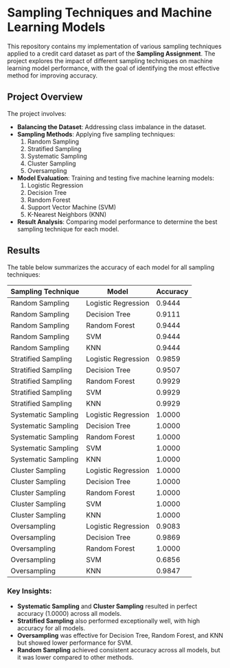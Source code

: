 # Sampling Techniques and Machine Learning Models  

This repository contains my implementation of various sampling techniques applied to a credit card dataset as part of the **Sampling Assignment**. The project explores the impact of different sampling techniques on machine learning model performance, with the goal of identifying the most effective method for improving accuracy.

## Project Overview  

The project involves:  
- **Balancing the Dataset**: Addressing class imbalance in the dataset.  
- **Sampling Methods**: Applying five sampling techniques:  
  1. Random Sampling  
  2. Stratified Sampling  
  3. Systematic Sampling  
  4. Cluster Sampling  
  5. Oversampling  
- **Model Evaluation**: Training and testing five machine learning models:  
  1. Logistic Regression  
  2. Decision Tree  
  3. Random Forest  
  4. Support Vector Machine (SVM)  
  5. K-Nearest Neighbors (KNN)  
- **Result Analysis**: Comparing model performance to determine the best sampling technique for each model.

## Results  

The table below summarizes the accuracy of each model for all sampling techniques:

| **Sampling Technique** | **Model**             | **Accuracy**     |  
|-------------------------|-----------------------|------------------|  
| Random Sampling         | Logistic Regression  | 0.9444           |  
| Random Sampling         | Decision Tree        | 0.9111           |  
| Random Sampling         | Random Forest        | 0.9444           |  
| Random Sampling         | SVM                  | 0.9444           |  
| Random Sampling         | KNN                  | 0.9444           |  
| Stratified Sampling     | Logistic Regression  | 0.9859           |  
| Stratified Sampling     | Decision Tree        | 0.9507           |  
| Stratified Sampling     | Random Forest        | 0.9929           |  
| Stratified Sampling     | SVM                  | 0.9929           |  
| Stratified Sampling     | KNN                  | 0.9929           |  
| Systematic Sampling     | Logistic Regression  | 1.0000           |  
| Systematic Sampling     | Decision Tree        | 1.0000           |  
| Systematic Sampling     | Random Forest        | 1.0000           |  
| Systematic Sampling     | SVM                  | 1.0000           |  
| Systematic Sampling     | KNN                  | 1.0000           |  
| Cluster Sampling        | Logistic Regression  | 1.0000           |  
| Cluster Sampling        | Decision Tree        | 1.0000           |  
| Cluster Sampling        | Random Forest        | 1.0000           |  
| Cluster Sampling        | SVM                  | 1.0000           |  
| Cluster Sampling        | KNN                  | 1.0000           |  
| Oversampling            | Logistic Regression  | 0.9083           |  
| Oversampling            | Decision Tree        | 0.9869           |  
| Oversampling            | Random Forest        | 1.0000           |  
| Oversampling            | SVM                  | 0.6856           |  
| Oversampling            | KNN                  | 0.9847           |  

### Key Insights:  
- **Systematic Sampling** and **Cluster Sampling** resulted in perfect accuracy (1.0000) across all models.  
- **Stratified Sampling** also performed exceptionally well, with high accuracy for all models.  
- **Oversampling** was effective for Decision Tree, Random Forest, and KNN but showed lower performance for SVM.  
- **Random Sampling** achieved consistent accuracy across all models, but it was lower compared to other methods.  



